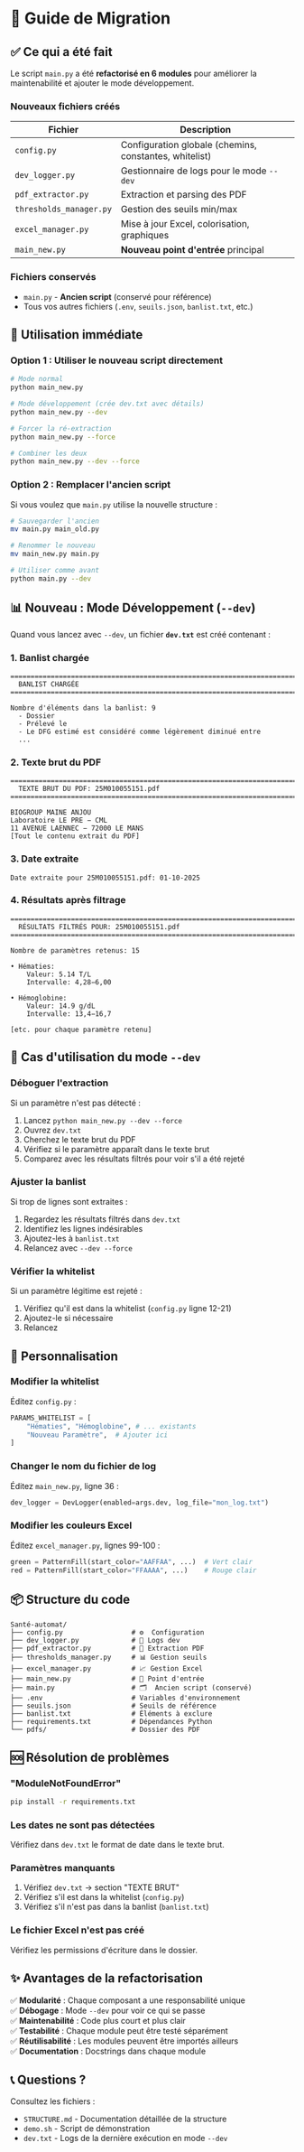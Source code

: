 # 🔄 Guide de Migration

## ✅ Ce qui a été fait

Le script `main.py` a été **refactorisé en 6 modules** pour améliorer la maintenabilité et ajouter le mode développement.

### Nouveaux fichiers créés

| Fichier | Description |
|---------|-------------|
| `config.py` | Configuration globale (chemins, constantes, whitelist) |
| `dev_logger.py` | Gestionnaire de logs pour le mode `--dev` |
| `pdf_extractor.py` | Extraction et parsing des PDF |
| `thresholds_manager.py` | Gestion des seuils min/max |
| `excel_manager.py` | Mise à jour Excel, colorisation, graphiques |
| `main_new.py` | **Nouveau point d'entrée** principal |

### Fichiers conservés

- `main.py` - **Ancien script** (conservé pour référence)
- Tous vos autres fichiers (`.env`, `seuils.json`, `banlist.txt`, etc.)

## 🚀 Utilisation immédiate

### Option 1 : Utiliser le nouveau script directement

```bash
# Mode normal
python main_new.py

# Mode développement (crée dev.txt avec détails)
python main_new.py --dev

# Forcer la ré-extraction
python main_new.py --force

# Combiner les deux
python main_new.py --dev --force
```

### Option 2 : Remplacer l'ancien script

Si vous voulez que `main.py` utilise la nouvelle structure :

```bash
# Sauvegarder l'ancien
mv main.py main_old.py

# Renommer le nouveau
mv main_new.py main.py

# Utiliser comme avant
python main.py --dev
```

## 📊 Nouveau : Mode Développement (`--dev`)

Quand vous lancez avec `--dev`, un fichier **`dev.txt`** est créé contenant :

### 1. Banlist chargée
```
================================================================================
  BANLIST CHARGÉE
================================================================================

Nombre d'éléments dans la banlist: 9
  - Dossier
  - Prélevé le
  - Le DFG estimé est considéré comme légèrement diminué entre
  ...
```

### 2. Texte brut du PDF
```
================================================================================
  TEXTE BRUT DU PDF: 25M010055151.pdf
================================================================================

BIOGROUP MAINE ANJOU
Laboratoire LE PRE − CML
11 AVENUE LAENNEC − 72000 LE MANS
[Tout le contenu extrait du PDF]
```

### 3. Date extraite
```
Date extraite pour 25M010055151.pdf: 01-10-2025
```

### 4. Résultats après filtrage
```
================================================================================
  RÉSULTATS FILTRÉS POUR: 25M010055151.pdf
================================================================================

Nombre de paramètres retenus: 15

• Hématies:
    Valeur: 5.14 T/L
    Intervalle: 4,28−6,00

• Hémoglobine:
    Valeur: 14.9 g/dL
    Intervalle: 13,4−16,7
    
[etc. pour chaque paramètre retenu]
```

## 🎯 Cas d'utilisation du mode `--dev`

### Déboguer l'extraction
Si un paramètre n'est pas détecté :
1. Lancez `python main_new.py --dev --force`
2. Ouvrez `dev.txt`
3. Cherchez le texte brut du PDF
4. Vérifiez si le paramètre apparaît dans le texte brut
5. Comparez avec les résultats filtrés pour voir s'il a été rejeté

### Ajuster la banlist
Si trop de lignes sont extraites :
1. Regardez les résultats filtrés dans `dev.txt`
2. Identifiez les lignes indésirables
3. Ajoutez-les à `banlist.txt`
4. Relancez avec `--dev --force`

### Vérifier la whitelist
Si un paramètre légitime est rejeté :
1. Vérifiez qu'il est dans la whitelist (`config.py` ligne 12-21)
2. Ajoutez-le si nécessaire
3. Relancez

## 🔧 Personnalisation

### Modifier la whitelist
Éditez `config.py` :
```python
PARAMS_WHITELIST = [
    "Hématies", "Hémoglobine", # ... existants
    "Nouveau Paramètre",  # Ajouter ici
]
```

### Changer le nom du fichier de log
Éditez `main_new.py`, ligne 36 :
```python
dev_logger = DevLogger(enabled=args.dev, log_file="mon_log.txt")
```

### Modifier les couleurs Excel
Éditez `excel_manager.py`, lignes 99-100 :
```python
green = PatternFill(start_color="AAFFAA", ...)  # Vert clair
red = PatternFill(start_color="FFAAAA", ...)    # Rouge clair
```

## 📦 Structure du code

```
Santé-automat/
├── config.py                 # ⚙️  Configuration
├── dev_logger.py             # 📝 Logs dev
├── pdf_extractor.py          # 📄 Extraction PDF
├── thresholds_manager.py     # 📊 Gestion seuils
├── excel_manager.py          # 📈 Gestion Excel
├── main_new.py               # 🚀 Point d'entrée
├── main.py                   # 🗂️  Ancien script (conservé)
├── .env                      # Variables d'environnement
├── seuils.json               # Seuils de référence
├── banlist.txt               # Éléments à exclure
├── requirements.txt          # Dépendances Python
└── pdfs/                     # Dossier des PDF
```

## 🆘 Résolution de problèmes

### "ModuleNotFoundError"
```bash
pip install -r requirements.txt
```

### Les dates ne sont pas détectées
Vérifiez dans `dev.txt` le format de date dans le texte brut.

### Paramètres manquants
1. Vérifiez `dev.txt` → section "TEXTE BRUT"
2. Vérifiez s'il est dans la whitelist (`config.py`)
3. Vérifiez s'il n'est pas dans la banlist (`banlist.txt`)

### Le fichier Excel n'est pas créé
Vérifiez les permissions d'écriture dans le dossier.

## ✨ Avantages de la refactorisation

✅ **Modularité** : Chaque composant a une responsabilité unique  
✅ **Débogage** : Mode `--dev` pour voir ce qui se passe  
✅ **Maintenabilité** : Code plus court et plus clair  
✅ **Testabilité** : Chaque module peut être testé séparément  
✅ **Réutilisabilité** : Les modules peuvent être importés ailleurs  
✅ **Documentation** : Docstrings dans chaque module  

## 📞 Questions ?

Consultez les fichiers :
- `STRUCTURE.md` - Documentation détaillée de la structure
- `demo.sh` - Script de démonstration
- `dev.txt` - Logs de la dernière exécution en mode `--dev`
